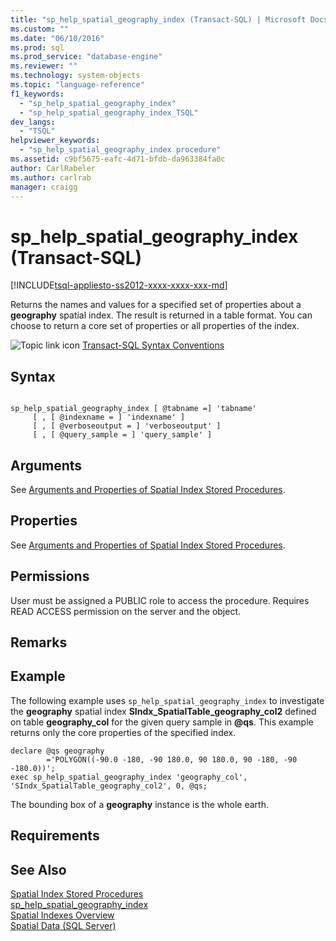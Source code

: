 ```yaml
---
title: "sp_help_spatial_geography_index (Transact-SQL) | Microsoft Docs"
ms.custom: ""
ms.date: "06/10/2016"
ms.prod: sql
ms.prod_service: "database-engine"
ms.reviewer: ""
ms.technology: system-objects
ms.topic: "language-reference"
f1_keywords: 
  - "sp_help_spatial_geography_index"
  - "sp_help_spatial_geography_index_TSQL"
dev_langs: 
  - "TSQL"
helpviewer_keywords: 
  - "sp_help_spatial_geography_index procedure"
ms.assetid: c9bf5675-eafc-4d71-bfdb-da963384fa0c
author: CarlRabeler
ms.author: carlrab
manager: craigg
---
```

# sp_help_spatial_geography_index (Transact-SQL)
[!INCLUDE[tsql-appliesto-ss2012-xxxx-xxxx-xxx-md](../../includes/tsql-appliesto-ss2012-xxxx-xxxx-xxx-md.md)]

  Returns the names and values for a specified set of properties about a **geography** spatial index. The result is returned in a table format. You can choose to return a core set of properties or all properties of the index.  
  
 ![Topic link icon](../../database-engine/configure-windows/media/topic-link.gif "Topic link icon") [Transact-SQL Syntax Conventions](../../t-sql/language-elements/transact-sql-syntax-conventions-transact-sql.md)  
  
## Syntax  
  
```  
  
sp_help_spatial_geography_index [ @tabname =] 'tabname'   
     [ , [ @indexname = ] 'indexname' ]   
     [ , [ @verboseoutput = ] 'verboseoutput' ]   
     [ , [ @query_sample = ] 'query_sample' ]   
```  
  
## Arguments  
 See [Arguments and Properties of Spatial Index Stored Procedures](../../relational-databases/system-stored-procedures/spatial-index-stored-procedures-arguments-and-properties.md).  
  
## Properties  
 See [Arguments and Properties of Spatial Index Stored Procedures](../../relational-databases/system-stored-procedures/spatial-index-stored-procedures-arguments-and-properties.md).  
  
## Permissions  
 User must be assigned a PUBLIC role to access the procedure. Requires READ ACCESS permission on the server and the object.  
  
## Remarks  
  
## Example  
 The following example uses `sp_help_spatial_geography_index` to investigate the **geography** spatial index **SIndx_SpatialTable_geography_col2** defined on table **geography_col** for the given query sample in **@qs**. This example returns only the core properties of the specified index.  
  
```  
declare @qs geography  
        ='POLYGON((-90.0 -180, -90 180.0, 90 180.0, 90 -180, -90 -180.0))';  
exec sp_help_spatial_geography_index 'geography_col', 'SIndx_SpatialTable_geography_col2', 0, @qs;  
```  
  
 The bounding box of a **geography** instance is the whole earth.  
  
## Requirements  
  
## See Also  
 [Spatial Index Stored Procedures](http://msdn.microsoft.com/library/1be0f34e-3d5a-4a1f-9299-bd482362ec7a)   
 [sp_help_spatial_geography_index](../../relational-databases/system-stored-procedures/sp-help-spatial-geography-index-transact-sql.md)   
 [Spatial Indexes Overview](../../relational-databases/spatial/spatial-indexes-overview.md)   
 [Spatial Data &#40;SQL Server&#41;](../../relational-databases/spatial/spatial-data-sql-server.md)  
  
  
